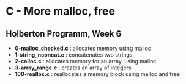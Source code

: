 <h1>C - More malloc, free</h1>
<h2>Holberton Programm, Week 6</h2>
<ul>
<li><strong>0-malloc_checked.c</strong> : allocates memory using malloc</li>
<li><strong>1-string_nconcat.c</strong> : concatenates two strings</li>
<li><strong>2-calloc.c</strong> : allocates memory for an array, using malloc</li>
<li><strong>3-array_range.c</strong> : creates an array of integers</li>
<li><strong>100-realloc.c</strong> : reallocates a memory block using malloc and free</li>
</ul>
